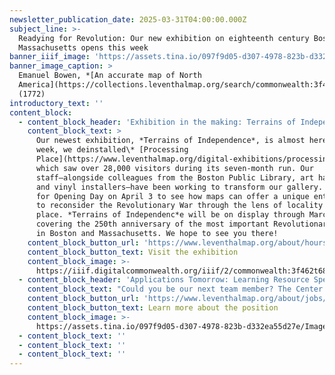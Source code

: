 ```yaml
---
newsletter_publication_date: 2025-03-31T04:00:00.000Z
subject_line: >-
  Readying for Revolution: Our new exhibition on eighteenth century Boston and
  Massachusetts opens this week
banner_iiif_image: 'https://assets.tina.io/097f9d05-d307-4978-823b-d332ea55d27e/toi default.jpg'
banner_image_caption: >
  Emanuel Bowen, *[An accurate map of North
  America](https://collections.leventhalmap.org/search/commonwealth:3f462v674)*
  (1772)
introductory_text: ''
content_block:
  - content_block_header: 'Exhibition in the making: Terrains of Independence '
    content_block_text: >
      Our newest exhibition, *Terrains of Independence*, is almost here! Last
      week, we deinstalled\* [Processing
      Place](https://www.leventhalmap.org/digital-exhibitions/processing-place/)\*,
      which saw over 28,000 visitors during its seven-month run. Our
      staff—alongside colleagues from the Boston Public Library, art hangers,
      and vinyl installers—have been working to transform our gallery. Join us
      for Opening Day on April 3 to see how maps can offer a unique entry point
      to reconsider the Revolutionary War through the lens of locality and
      place. *Terrains of Independenc*e will be on display through March 2026,
      covering the 250th anniversary of the most important Revolutionary moments
      in Boston and Massachusetts. We hope to see you there!
    content_block_button_url: 'https://www.leventhalmap.org/about/hours-directions/'
    content_block_button_text: Visit the exhibition
    content_block_image: >-
      https://iiif.digitalcommonwealth.org/iiif/2/commonwealth:3f462t686/176,378,3587,5810/,1200/0/default.jpg
  - content_block_header: 'Applications Tomorrow: Learning Resource Specialist '
    content_block_text: "Could you be our next team member? The Center is searching for a\_**Learning Resource Specialist**. We are looking for someone with the knowledge, creativity, and enthusiasm to create asynchronous learning tools that draw educators and general audiences into the collections of the Leventhal Center through themes of geography, social studies, and place-based history. Upon hire, the Learning Resource Specialist will collaborate with the Director of Education on a year-long revision of existing educational resources for K-12 educators. For full consideration, apply by\_**Tuesday, April 1, 2025 at 12:00 pm ET**.\n\n*Image credit: Michael Clarke, Suffolk University*\n"
    content_block_button_url: 'https://www.leventhalmap.org/about/jobs/learning-resource-specialist/'
    content_block_button_text: Learn more about the position
    content_block_image: >-
      https://assets.tina.io/097f9d05-d307-4978-823b-d332ea55d27e/Image%20(2).jpg
  - content_block_text: ''
  - content_block_text: ''
  - content_block_text: ''
---
```


